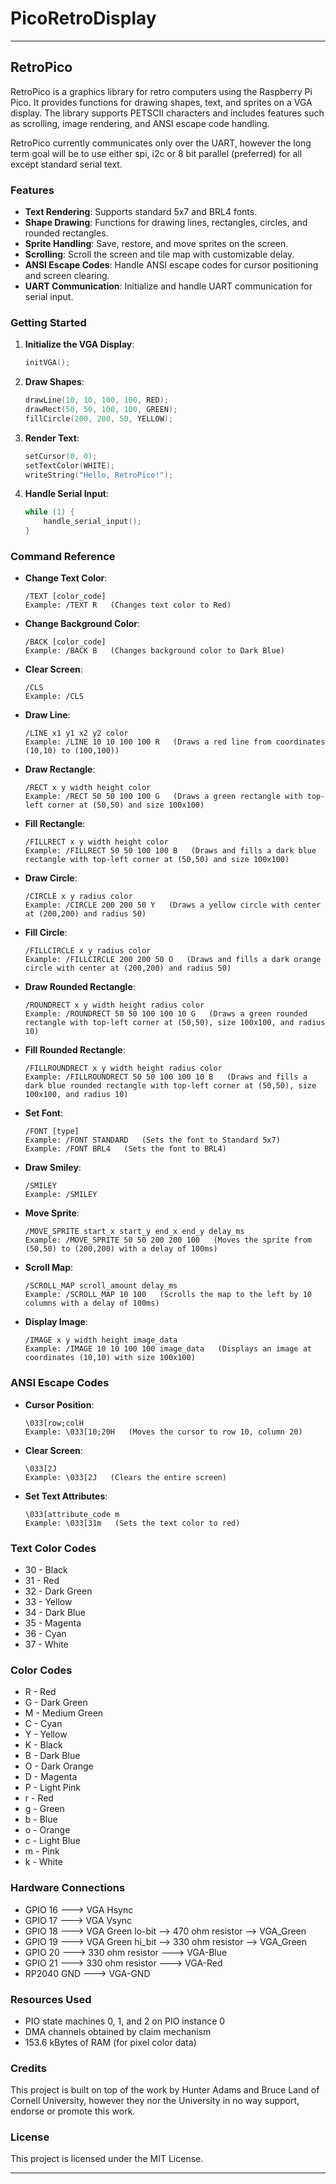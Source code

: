 # PicoRetroDisplay

---

## RetroPico

RetroPico is a graphics library for retro computers using the Raspberry Pi Pico. It provides functions for drawing shapes, text, and sprites on a VGA display. The library supports PETSCII characters and includes features such as scrolling, image rendering, and ANSI escape code handling.

RetroPico currently communicates only over the UART, however the long term goal will be to use either spi, i2c or 8 bit parallel (preferred) for all except standard serial text.

### Features

- **Text Rendering**: Supports standard 5x7 and BRL4 fonts.
- **Shape Drawing**: Functions for drawing lines, rectangles, circles, and rounded rectangles.
- **Sprite Handling**: Save, restore, and move sprites on the screen.
- **Scrolling**: Scroll the screen and tile map with customizable delay.
- **ANSI Escape Codes**: Handle ANSI escape codes for cursor positioning and screen clearing.
- **UART Communication**: Initialize and handle UART communication for serial input.

### Getting Started

1. **Initialize the VGA Display**:

   ```c
   initVGA();
   ```

2. **Draw Shapes**:

   ```c
   drawLine(10, 10, 100, 100, RED);
   drawRect(50, 50, 100, 100, GREEN);
   fillCircle(200, 200, 50, YELLOW);
   ```

3. **Render Text**:

   ```c
   setCursor(0, 0);
   setTextColor(WHITE);
   writeString("Hello, RetroPico!");
   ```

4. **Handle Serial Input**:

   ```c
   while (1) {
       handle_serial_input();
   }
   ```

### Command Reference

- **Change Text Color**:

  ```plaintext
  /TEXT [color_code]
  Example: /TEXT R   (Changes text color to Red)
  ```

- **Change Background Color**:

  ```plaintext
  /BACK [color_code]
  Example: /BACK B   (Changes background color to Dark Blue)
  ```

- **Clear Screen**:

  ```plaintext
  /CLS
  Example: /CLS
  ```

- **Draw Line**:

  ```plaintext
  /LINE x1 y1 x2 y2 color
  Example: /LINE 10 10 100 100 R   (Draws a red line from coordinates (10,10) to (100,100))
  ```

- **Draw Rectangle**:

  ```plaintext
  /RECT x y width height color
  Example: /RECT 50 50 100 100 G   (Draws a green rectangle with top-left corner at (50,50) and size 100x100)
  ```

- **Fill Rectangle**:

  ```plaintext
  /FILLRECT x y width height color
  Example: /FILLRECT 50 50 100 100 B   (Draws and fills a dark blue rectangle with top-left corner at (50,50) and size 100x100)
  ```

- **Draw Circle**:

  ```plaintext
  /CIRCLE x y radius color
  Example: /CIRCLE 200 200 50 Y   (Draws a yellow circle with center at (200,200) and radius 50)
  ```

- **Fill Circle**:

  ```plaintext
  /FILLCIRCLE x y radius color
  Example: /FILLCIRCLE 200 200 50 O   (Draws and fills a dark orange circle with center at (200,200) and radius 50)
  ```

- **Draw Rounded Rectangle**:

  ```plaintext
  /ROUNDRECT x y width height radius color
  Example: /ROUNDRECT 50 50 100 100 10 G   (Draws a green rounded rectangle with top-left corner at (50,50), size 100x100, and radius 10)
  ```

- **Fill Rounded Rectangle**:

  ```plaintext
  /FILLROUNDRECT x y width height radius color
  Example: /FILLROUNDRECT 50 50 100 100 10 B   (Draws and fills a dark blue rounded rectangle with top-left corner at (50,50), size 100x100, and radius 10)
  ```

- **Set Font**:

  ```plaintext
  /FONT [type]
  Example: /FONT STANDARD   (Sets the font to Standard 5x7)
  Example: /FONT BRL4   (Sets the font to BRL4)
  ```

- **Draw Smiley**:

  ```plaintext
  /SMILEY
  Example: /SMILEY
  ```

- **Move Sprite**:

  ```plaintext
  /MOVE_SPRITE start_x start_y end_x end_y delay_ms
  Example: /MOVE_SPRITE 50 50 200 200 100   (Moves the sprite from (50,50) to (200,200) with a delay of 100ms)
  ```

- **Scroll Map**:

  ```plaintext
  /SCROLL_MAP scroll_amount delay_ms
  Example: /SCROLL_MAP 10 100   (Scrolls the map to the left by 10 columns with a delay of 100ms)
  ```

- **Display Image**:

  ```plaintext
  /IMAGE x y width height image_data
  Example: /IMAGE 10 10 100 100 image_data   (Displays an image at coordinates (10,10) with size 100x100)
  ```

### ANSI Escape Codes

- **Cursor Position**:

  ```plaintext
  \033[row;colH
  Example: \033[10;20H   (Moves the cursor to row 10, column 20)
  ```

- **Clear Screen**:

  ```plaintext
  \033[2J
  Example: \033[2J   (Clears the entire screen)
  ```

- **Set Text Attributes**:

  ```plaintext
  \033[attribute_code m
  Example: \033[31m   (Sets the text color to red)
  ```

### Text Color Codes

- 30 - Black
- 31 - Red
- 32 - Dark Green
- 33 - Yellow
- 34 - Dark Blue
- 35 - Magenta
- 36 - Cyan
- 37 - White

### Color Codes

- R - Red
- G - Dark Green
- M - Medium Green
- C - Cyan
- Y - Yellow
- K - Black
- B - Dark Blue
- O - Dark Orange
- D - Magenta
- P - Light Pink
- r - Red
- g - Green
- b - Blue
- o - Orange
- c - Light Blue
- m - Pink
- k - White

### Hardware Connections

- GPIO 16 ---> VGA Hsync 
- GPIO 17 ---> VGA Vsync 
- GPIO 18 ---> VGA Green lo-bit --> 470 ohm resistor --> VGA_Green
- GPIO 19 ---> VGA Green hi_bit --> 330 ohm resistor --> VGA_Green
- GPIO 20 ---> 330 ohm resistor ---> VGA-Blue 
- GPIO 21 ---> 330 ohm resistor ---> VGA-Red 
- RP2040 GND ---> VGA-GND

### Resources Used

- PIO state machines 0, 1, and 2 on PIO instance 0
- DMA channels obtained by claim mechanism
- 153.6 kBytes of RAM (for pixel color data)

### Credits

This project is built on top of the work by Hunter Adams and Bruce Land of Cornell University, 
however they nor the University in no way support, endorse or promote this work.

### License

This project is licensed under the MIT License.

---
